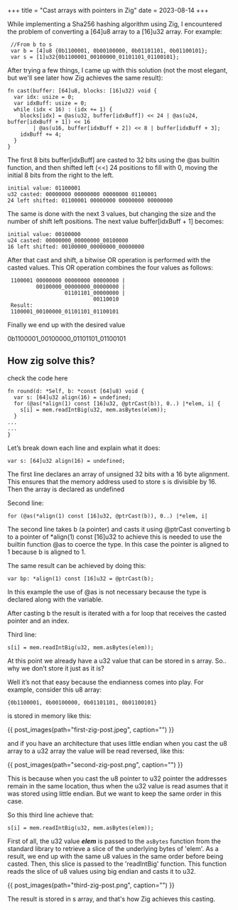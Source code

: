 +++
title = "Cast arrays with pointers in Zig"
date = 2023-08-14
+++

While implementing a Sha256 hashing algorithm using Zig, I encountered the problem of converting a [64]u8 array to a [16]u32 array. For example:

```zig,linenos
 //From b to s
 var b = [4]u8 {0b1100001, 0b00100000, 0b01101101, 0b01100101};
 var s = [1]u32{0b1100001_00100000_01101101_01100101};
```

After trying a few things, I came up with this solution (not the most elegant, but we'll see later how Zig achieves the same result):

```zig,linenos
fn cast(buffer: [64]u8, blocks: [16]u32) void {
  var idx: usize = 0;
  var idxBuff: usize = 0;
  while (idx < 16) : (idx += 1) {
    blocks[idx] = @as(u32, buffer[idxBuff]) << 24 | @as(u24, buffer[idxBuff + 1]) << 16
        | @as(u16, buffer[idxBuff + 2]) << 8 | buffer[idxBuff + 3];
    idxBuff += 4;
  }
}
```

The first 8 bits buffer[idxBuff] are casted to 32 bits using the @as builtin function, and then shifted left (<<) 24 positions to fill with 0, moving the initial 8 bits from the right to the left.

```yml,linenos
initial value: 01100001
u32 casted: 00000000 00000000 00000000 01100001
24 left shifted: 01100001 00000000 00000000 00000000
```

The same is done with the next 3 values, but changing the size and the number of shift left positions. The next value buffer[idxBuff + 1] becomes:

```yml,linenos
initial value: 00100000
u24 casted: 00000000_00000000_00100000
16 left shifted: 00100000_00000000_00000000
```

After that cast and shift, a bitwise OR operation is performed with the casted values. This OR operation combines the four values as follows:

```yml,linenos
 1100001 00000000 00000000 00000000 |
         00100000_00000000_00000000 |
                  01101101_00000000 |
                           00110010
 Result:
 1100001_00100000_01101101_01100101
```

Finally we end up with the desired value

0b1100001_00100000_01101101_01100101

## How zig solve this?

check the code here

```zig,linenos
fn round(d: *Self, b: *const [64]u8) void {
  var s: [64]u32 align(16) = undefined;
  for (@as(*align(1) const [16]u32, @ptrCast(b)), 0..) |*elem, i| {
    s[i] = mem.readIntBig(u32, mem.asBytes(elem));
  }
...
...
}
```

Let’s break down each line and explain what it does:

```zig,linenos
var s: [64]u32 align(16) = undefined;
```

The first line declares an array of unsigned 32 bits with a 16 byte alignment. This ensures that the memory address used to store s is divisible by 16. Then the array is declared as undefined

Second line:

```zig,linenos
for (@as(*align(1) const [16]u32, @ptrCast(b)), 0..) |*elem, i|
```

The second line takes b (a pointer) and casts it using @ptrCast converting b to a pointer of \*align(1) const [16]u32 to achieve this is needed to use the builtin function @as to coerce the type. In this case the pointer is aligned to 1 because b is aligned to 1.

The same result can be achieved by doing this:

```zig,linenos
var bp: *align(1) const [16]u32 = @ptrCast(b);
```

In this example the use of @as is not necessary because the type is declared along with the variable.

After casting b the result is iterated with a for loop that receives the casted pointer and an index.

Third line:

```zig,linenos
s[i] = mem.readIntBig(u32, mem.asBytes(elem));
```

At this point we already have a u32 value that can be stored in s array. So.. why we don’t store it just as it is?

Well it’s not that easy because the endianness comes into play. For example, consider this u8 array:

```bash,linenos
{0b1100001, 0b00100000, 0b01101101, 0b01100101}
```

is stored in memory like this:

{{ post_images(path="first-zig-post.jpeg", caption="") }}

and if you have an architecture that uses little endian when you cast the u8 array to a u32 array the value will be read reversed, like this:

{{ post_images(path="second-zig-post.png", caption="") }}

This is because when you cast the u8 pointer to u32 pointer the addresses remain in the same location, thus when the u32 value is read asumes that it was stored using little endian. But we want to keep the same order in this case.

So this third line achieve that:

```zig,linenos
s[i] = mem.readIntBig(u32, mem.asBytes(elem));
```

First of all, the u32 value **_elem_** is passed to the `asBytes` function from the standard library to retrieve a slice of the underlying bytes of 'elem'. As a result, we end up with the same u8 values in the same order before being casted. Then, this slice is passed to the 'readIntBig' function. This function reads the slice of u8 values using big endian and casts it to u32.

{{ post_images(path="third-zig-post.png", caption="") }}

The result is stored in s array, and that's how Zig achieves this casting.
